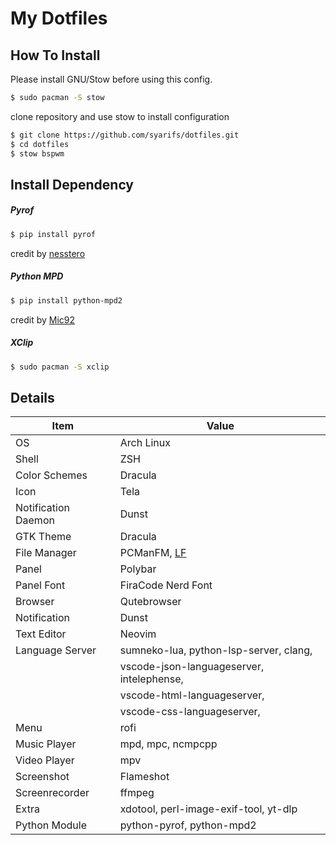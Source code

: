 # My Dotfiles

## How To Install
Please install GNU/Stow before using this config.	
```bash
$ sudo pacman -S stow
```
clone repository and use stow to install configuration
```bash
$ git clone https://github.com/syarifs/dotfiles.git
$ cd dotfiles
$ stow bspwm
```

## Install Dependency

##### Pyrof
```bash
$ pip install pyrof
```
credit by [nesstero](https://gitlab.com/nesstero/pyrof)

##### Python MPD
```bash
$ pip install python-mpd2
```
credit by [Mic92](https://github.com/Mic92/python-mpd2)

##### XClip
```bash
$ sudo pacman -S xclip
```
## Details

|	Item							 | Value																					|
|--------------------|------------------------------------------------|
| OS                 | Arch Linux																			|
| Shell							 | ZSH																						|
| Color Schemes      | Dracula																				|
| Icon               | Tela																						|
| Notification Daemon| Dunst																					|
| GTK Theme          | Dracula																				|
| File Manager       | PCManFM, [LF](https://github.com/x/lf)					|
| Panel              | Polybar																				|
| Panel Font				 | FiraCode Nerd Font															|
| Browser						 | Qutebrowser																		|
| Notification       | Dunst																					|
| Text Editor        | Neovim																					|
| Language Server		 | sumneko-lua, python-lsp-server, clang,				  |
|										 | vscode-json-languageserver, intelephense,   		|
|										 | vscode-html-languageserver,						    		|
|										 | vscode-css-languageserver, 						    		|
| Menu							 | rofi																						|
| Music Player       | mpd, mpc, ncmpcpp	 														|
| Video Player       | mpv																						|
| Screenshot         | Flameshot																			|
| Screenrecorder		 | ffmpeg																					|
| Extra							 | xdotool, perl-image-exif-tool, yt-dlp					|
| Python Module			 | python-pyrof, python-mpd2											|
